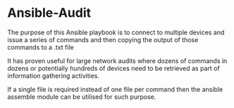 # Ansible-Audit

The purpose of this Ansible playbook is to connect to multiple devices and issue a series of commands and then copying the output of those commands to a .txt file

It has proven useful for large network audits where dozens of commands in dozens or potentially hundreds of devices need to be retrieved as part of information gathering activities.

If a single file is required instead of one file per command then the ansible assemble module can be utilised for such purpose.
